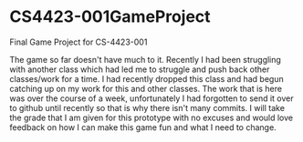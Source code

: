 # CS4423-001GameProject
Final Game Project for CS-4423-001

The game so far doesn't have much to it. Recently I had been struggling with another class which had led me to struggle and push back other classes/work for a time. I had recently dropped this class and had begun catching up on my work for this and other classes. The work that is here was over the course of a week, unfortunately I had forgotten to send it over to github until recently so that is why there isn't many commits. I will take the grade that I am given for this prototype with no excuses and would love feedback on how I can make this game fun and what I need to change. 
